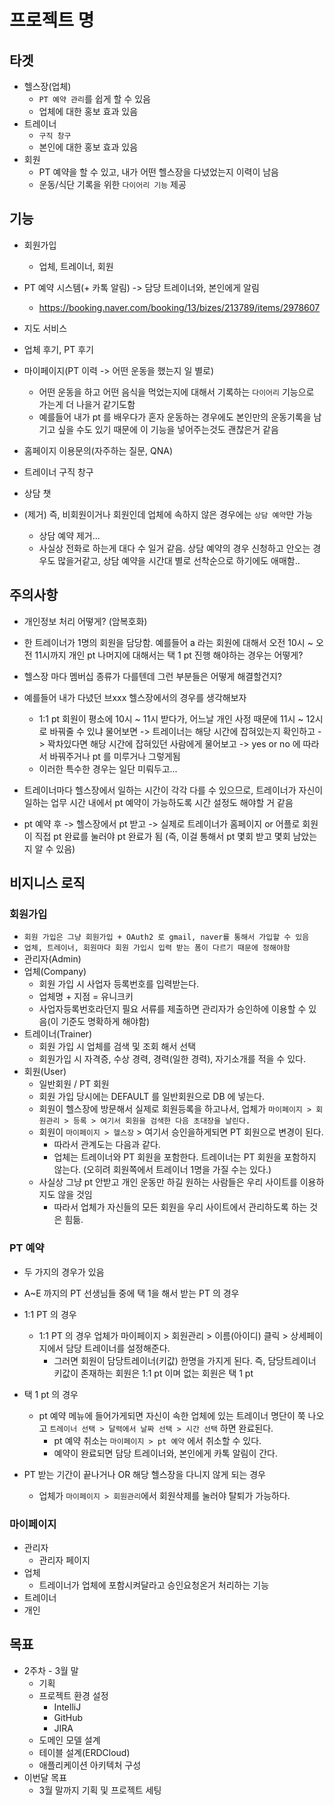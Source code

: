 # 프로젝트 명

## 타겟

- 헬스장(업체)
    - `PT 예약 관리`를 쉽게 할 수 있음
    - 업체에 대한 홍보 효과 있음
- 트레이너
    - `구직 창구`
    - 본인에 대한 홍보 효과 있음
- 회원
    - PT 예약을 할 수 있고, 내가 어떤 헬스장을 다녔었는지 이력이 남음
    - 운동/식단 기록을 위한 `다이어리 기능` 제공

## 기능

- 회원가입
    - 업체, 트레이너, 회원
- PT 예약 시스템(+ 카톡 알림) -> 담당 트레이너와, 본인에게 알림
    - https://booking.naver.com/booking/13/bizes/213789/items/2978607
- 지도 서비스
- 업체 후기, PT 후기
- 마이페이지(PT 이력 -> 어떤 운동을 했는지 일 별로)
    - 어떤 운동을 하고 어떤 음식을 먹었는지에 대해서 기록하는 `다이어리` 기능으로 가는게 더 나을거 같기도함
    - 예를들어 내가 pt 를 배우다가 혼자 운동하는 경우에도 본인만의 운동기록을 남기고 싶을 수도 있기 때문에 이 기능을 넣어주는것도 괜찮은거 같음
- 홈페이지 이용문의(자주하는 질문, QNA)
- 트레이너 구직 창구
- 상담 챗

- (제거) 즉, 비회원이거나 회원인데 업체에 속하지 않은 경우에는 `상담 예약`만 가능
    - 상담 예약 제거...
    - 사실상 전화로 하는게 대다 수 일거 같음. 상담 예약의 경우 신청하고 안오는 경우도 많을거같고, 상담 예약을 시간대 별로 선착순으로 하기에도 애매함..

## 주의사항

- 개인정보 처리 어떻게? (암복호화)
- 한 트레이너가 1명의 회원을 담당함. 예를들어 a 라는 회원에 대해서 오전 10시 ~ 오전 11시까지 개인 pt 나머지에 대해서는 택 1 pt 진행 해야하는 경우는 어떻게?
- 헬스장 마다 멤버십 종류가 다를텐데 그런 부분들은 어떻게 해결할건지?

- 예를들어 내가 다녔던 브xxx 헬스장에서의 경우를 생각해보자
    - 1:1 pt 회원이 평소에 10시 ~ 11시 받다가, 어느날 개인 사정 때문에 11시 ~ 12시로 바꿔줄 수 있냐 물어보면 -> 트레이너는 해당 시간에 잡혀있는지 확인하고 -> 꽉차있다면 해당 시간에
      잡혀있던 사람에게 물어보고 -> yes or no 에 따라서 바꿔주거나 pt 를 미루거나 그렇게됨
    - 이러한 특수한 경우는 일단 미뤄두고...
- 트레이너마다 헬스장에서 일하는 시간이 각각 다를 수 있으므로, 트레이너가 자신이 일하는 업무 시간 내에서 pt 예약이 가능하도록 시간 설정도 해야할 거 같음
- pt 예약 후 -> 헬스장에서 pt 받고 -> 실제로 트레이너가 홈페이지 or 어플로 회원이 직접 pt 완료를 눌러야 pt 완료가 됨 (즉, 이걸 통해서 pt 몇회 받고 몇회 남았는지 알 수 있음)

## 비지니스 로직

### 회원가입

- `회원 가입은 그냥 회원가입 + OAuth2 로 gmail, naver를 통해서 가입할 수 있음`
- `업체, 트레이너, 회원마다 회원 가입시 입력 받는 폼이 다르기 때문에 정해야함`
- 관리자(Admin)
- 업체(Company)
    - 회원 가입 시 사업자 등록번호를 입력받는다.
    - 업체명 + 지점 = 유니크키
    - 사업자등록번호라던지 필요 서류를 제출하면 관리자가 승인하에 이용할 수 있음(이 기준도 명확하게 해야함)
- 트레이너(Trainer)
    - 회원 가입 시 업체를 검색 및 조회 해서 선택
    - 회원가입 시 자격증, 수상 경력, 경력(일한 경력), 자기소개를 적을 수 있다.
- 회원(User)
    - 일반회원 / PT 회원
    - 회원 가입 당시에는 DEFAULT 를 일반회원으로 DB 에 넣는다.
    - 회원이 헬스장에 방문해서 실제로 회원등록을 하고나서, 업체가 `마이페이지 > 회원관리 > 등록 > 여기서 회원을 검색한 다음 초대장을 날린다.`
    - 회원이 `마이페이지 > 헬스장` > 여기서 승인을하게되면 PT 회원으로 변경이 된다.
        - 따라서 관계도는 다음과 같다.
        - 업체는 트레이너와 PT 회원을 포함한다. 트레이너는 PT 회원을 포함하지 않는다. (오히려 회원쪽에서 트레이너 1명을 가질 수는 있다.)
    - 사실상 그냥 pt 안받고 개인 운동만 하길 원하는 사람들은 우리 사이트를 이용하지도 않을 것임
        - 따라서 업체가 자신들의 모든 회원을 우리 사이트에서 관리하도록 하는 것은 힘듦.

### PT 예약

- 두 가지의 경우가 있음
- A~E 까지의 PT 선생님들 중에 택 1을 해서 받는 PT 의 경우
- 1:1 PT 의 경우
    - 1:1 PT 의 경우 업체가 마이페이지 > 회원관리 > 이름(아이디) 클릭 > 상세페이지에서 담당 트레이너를 설정해준다.
        - 그러면 회원이 담당트레이너(키값) 한명을 가지게 된다. 즉, 담당트레이너 키값이 존재하는 회원은 1:1 pt 이며 없는 회원은 택 1 pt
- 택 1 pt 의 경우
    - pt 예약 메뉴에 들어가게되면 자신이 속한 업체에 있는 트레이너 명단이 쭉 나오고 `트레이너 선택 > 달력에서 날짜 선택 > 시간 선택` 하면 완료된다.
        - pt 예약 취소는 `마이페이지 > pt 예약` 에서 취소할 수 있다.
        - 예약이 완료되면 담당 트레이너와, 본인에게 카톡 알림이 간다.

- PT 받는 기간이 끝나거나 OR 해당 헬스장을 다니지 않게 되는 경우
    - 업체가 `마이페이지 > 회원관리`에서 회원삭제를 눌러야 탈퇴가 가능하다.

### 마이페이지

- 관리자
    - 관리자 페이지
- 업체
    - 트레이너가 업체에 포함시켜달라고 승인요청온거 처리하는 기능
- 트레이너
- 개인

## 목표

- 2주차 - 3월 말
    - 기획
    - 프로젝트 환경 설정
        - IntelliJ
        - GitHub
        - JIRA
    - 도메인 모델 설계
    - 테이블 설계(ERDCloud)
    - 애플리케이션 아키텍처 구성
- 이번달 목표
    - 3월 말까지 기획 및 프로젝트 세팅 


